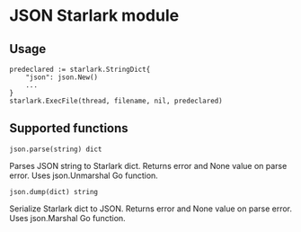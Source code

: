# JSON Starlark module

## Usage

    predeclared := starlark.StringDict{
        "json": json.New()
        ...
    }
    starlark.ExecFile(thread, filename, nil, predeclared)

## Supported functions

    json.parse(string) dict

Parses JSON string to Starlark dict. Returns error and None value on parse error. Uses json.Unmarshal Go function.

    json.dump(dict) string

Serialize Starlark dict to JSON. Returns error and None value on parse error. Uses json.Marshal Go function.
